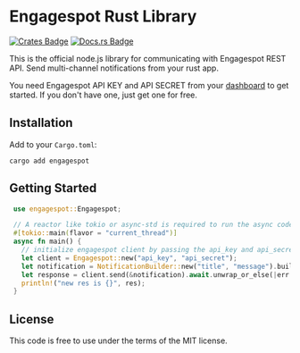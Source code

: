 # Engagespot Rust Library

[![Crates Badge](https://img.shields.io/crates/v/engagespot)](https://crates.io/crates/engagespot)
[![Docs.rs Badge](https://docs.rs/engagespot/badge.svg)](https://docs.rs/engagespot/)

This is the official node.js library for communicating with Engagespot REST API. Send multi-channel notifications from your rust app.

You need Engagespot API KEY and API SECRET from your [dashboard](https://portal.engagespot.co) to get started. If you don't have one, just get one for free.

## Installation

Add to your `Cargo.toml`:

`cargo add engagespot`

## Getting Started

```rust
 use engagespot::Engagespot;

 // A reactor like tokio or async-std is required to run the async code.
 #[tokio::main(flavor = "current_thread")]
 async fn main() {
   // initialize engagespot client by passing the api_key and api_secret
   let client = Engagespot::new("api_key", "api_secret");
   let notification = NotificationBuilder::new("title", "message").build();
   let response = client.send(&notification).await.unwrap_or_else(|err: String| format!("Error: {}", err));
   println!("new res is {}", res);
 }
```

## License

This code is free to use under the terms of the MIT license.
